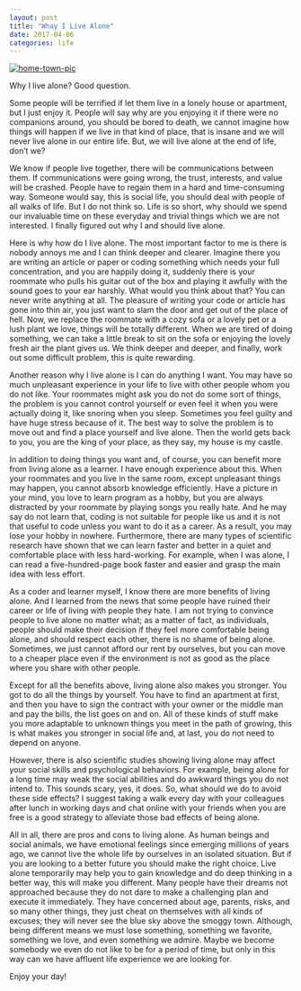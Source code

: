 ```yaml
---
layout: post
title: "Whay I Live Alone"
date: 2017-04-06
categories: life
---
```


[![home-town-pic](https://raywangblog.files.wordpress.com/2017/04/sibao_summer_after_rain.jpg)](https://raywangblog.files.wordpress.com/2017/04/sibao_summer_after_rain.jpg)

Why I live alone? Good question.

Some people will be terrified if let them live in a lonely house or apartment, but I just enjoy it. People will say why are you enjoying it if there were no companions around, you should be bored to death, we cannot imagine how things will happen if we live in that kind of place, that is insane and we will never live alone in our entire life. But, we will live alone at the end of life, don’t we?

We know if people live together, there will be communications between them. If communications were going wrong,  the trust, interests, and value will be crashed. People have to regain them in a hard and time-consuming way. Someone would say, this is social life, you should deal with people of all walks of life. But I do not think so. Life is so short, why should we spend our invaluable time on these everyday and trivial things which we are not interested. I finally figured out why I and should live alone.

Here is why how do I live alone. The most important factor to me is there is nobody annoys me and I can think deeper and clearer. Imagine there you are writing an article or paper or coding something which needs your full concentration, and you are happily doing it, suddenly there is your roommate who pulls his guitar out of the box and playing it awfully with the sound goes to your ear harshly. What would you think about that? You can never write anything at all. The pleasure of writing your code or article has gone into thin air, you just want to slam the door and get out of the place of hell. Now, we replace the roommate with a cozy sofa or a lovely pet or a lush plant we love, things will be totally different. When we are tired of doing something, we can take a little break to sit on the sofa or enjoying the lovely fresh air the plant gives us. We think deeper and deeper, and finally, work out some difficult problem, this is quite rewarding.

Another reason why I live alone is I can do anything I want. You may have so much unpleasant experience in your life to live with other people whom you do not like. Your roommates might ask you do not do some sort of things, the problem is you cannot control yourself or even feel it when you were actually doing it, like snoring when you sleep. Sometimes you feel guilty and have huge stress because of it. The best way to solve the problem is to move out and find a place yourself and live alone. Then the world gets back to you, you are the king of your place, as they say, my house is my castle.

In addition to doing things you want and, of course, you can benefit more from living alone as a learner. I have enough experience about this. When your roommates and you live in the same room, except unpleasant things may happen, you cannot absorb knowledge efficiently. Have a picture in your mind, you love to learn program as a hobby, but you are always distracted by your roommate by playing songs you really hate. And he may say do not learn that, coding is not suitable for people like us and it is not that useful to code unless you want to do it as a career. As a result, you may lose your hobby in nowhere. Furthermore, there are many types of scientific research have shown that we can learn faster and better in a quiet and comfortable place with less hard-working. For example, when I was alone, I can read a five-hundred-page book faster and easier and grasp the main idea with less effort.

As a coder and learner myself, I know there are more benefits of living alone. And I learned from the news that some people have ruined their career or life of living with people they hate. I am not trying to convince people to live alone no matter what; as a matter of fact, as individuals, people should make their decision if they feel more comfortable being alone, and should respect each other, there is no shame of being alone. Sometimes, we just cannot afford our rent by ourselves, but you can move to a cheaper place even if the environment is not as good as the place where you share with other people.

Except for all the benefits above, living alone also makes you stronger. You got to do all the things by yourself. You have to find an apartment at first, and then you have to sign the contract with your owner or the middle man and pay the bills, the list goes on and on. All of these kinds of stuff make you more adaptable to unknown things you meet in the path of growing, this is what makes you stronger in social life and, at last, you do not need to depend on anyone.

However, there is also scientific studies showing living alone may affect your social skills and psychological behaviors. For example, being alone for a long time may weak the social abilities and do awkward things you do not intend to. This sounds scary, yes, it does. So, what should we do to avoid these side effects? I suggest taking a walk every day with your colleagues after lunch in working days and chat online with your friends when you are free is a good strategy to alleviate those bad effects of being alone.

All in all, there are pros and cons to living alone. As human beings and social animals, we have emotional feelings since emerging millions of years ago, we cannot live the whole life by ourselves in an isolated situation. But if you are looking to a better future you should make the right choice. Live alone temporarily may help you to gain knowledge and do deep thinking in a better way, this will make you different. Many people have their dreams not approached because they do not dare to make a challenging plan and execute it immediately. They have concerned about age, parents, risks, and so many other things, they just cheat on themselves with all kinds of excuses; they will never see the blue sky above the smoggy town. Although, being different means we must lose something, something we favorite, something we love, and even something we admire. Maybe we become somebody we even do not like to be for a period of time, but only in this way can we have affluent life experience we are looking for.

Enjoy your day!